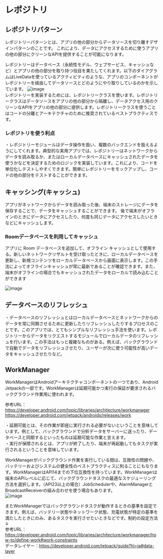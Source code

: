 レポジトリ
======================

レポジトリパターン
------------

レポジトリーパターンとは、アプリの他の部分からデータソースを切り離すデザインパターンのことです。
これにより、データにアクセスするために使うアプリの他の部分にクリーンなAPIを提供することが可能になります。

レポジトリーはデータベース（永続性モデル、ウェブサービス、キャッシュなど）とアプリの他の部分を取り持つ役目を果たしてくれます。以下のダイアグラムはLiveDataを使っているアクティビティのような、アプリのコンポーネントがレポジトリーを経由してデータソースとどのようにやり取りしているのかを示しています。
![image](https://user-images.githubusercontent.com/96398365/183235698-1dee932a-43b3-4924-8eea-84c6da722997.png)<br>
レポジトリーを実装するためには、レポジトリークラスを使います。レポジトリークラスはデータソースをアプリの他の部分から隔離し、データアクセス用のクリーンなAPIをアプリの他の部分に提供します。レポジトリークラスを使うことはコードの分離とアーキテクチャのために推奨されているベストプラクティスです。

### レポジトリを使う利点<br>

・レポジトリーモジュールはデータ操作を扱い、複数のバックエンドを扱えるようにしてくれます。典型的な実用アプリでは、レポジトリーはネットワークからデータを読み取るか、またはローカルデータベースにキャッシュされたデータを使うかなどを決定するためのロジックを実装しています。これにより、コードを単位化しテストしやすくできます。簡単にレポジトリーをモックアップし、コードの他の部分をテストすることができます。


キャッシング(キャッシュ)
--------------

アプリがネットワークからデータを読み取った後、端末のストレージにデータを保存することで、データをキャッシュすることができます。
後で端末がオフラインのときにデータにアクセスしたり、何度も同じデータにアクセスしたいときなどにキャッシュします。

### Roomデータベースを利用してキャッシュ<br>

アプリに Room データベースを追加して、オフライン キャッシュとして使用する。新しいネットワークリザルトを受け取ったときに、ローカルデータベースを更新し、新規コンテンツをローカルデータベースから画面に表示します。この手法によってオフラインキャッシュが常に最新であることが確認できます。また、端末がオフラインの場合でもキャッシュされたデータをローカルで読み込むことができます

![image](https://user-images.githubusercontent.com/96398365/183078096-9f259ad8-5988-430b-a1de-b63c8eb45e8d.png)

データベースのリフレッシュ
--------------

・データベースのリフレッシュとはローカルデータベースとネットワークからのデータを常に同期させるために更新したりリフレッシュしたりするプロセスのことです。このアプリでは、とてもシンプルなリフレッシュ手法を使います。レポジトリーからデータをリクエストするモジュールでローカルデータのリフレッシュを行います。この手法はもっと複雑なものがある。例えば、バックグラウンドで自動でデータをリフレッシュさせたり、ユーザーが次に使う可能性が高いデータをキャッシュさせたりなど。

WorkManager
--------------

WorkManagerはAndroidアーキテクチャコンポーネントの一つであり、Android Jetpackの一部です。WorkManagerは延期可能かつ実行の保証が要求されるバックグラウンド作業用に使われます。<br>

参考URL：https://developer.android.com/topic/libraries/architecture/workmanager<br>
        https://developer.android.com/jetpack/androidx/releases/work<br>

  ・延期可能とは、その作業が即座に実行される必要がないということを意味しています。例として、バックグラウンドで分析データをサーバーに送ったり、データベースと同期するといったものは延期可能な作業と言えます。<br>
  ・実行が保障されるとは、アプリが終了したり、端末が再起動してもタスクが実行されるということを意味しています。<br>

WorkManagerがバックグラウンド作業を実行している間は、互換性の問題や、バッテリーおよびシステムの健全性のベストプラクティスに則ることにもなります。WorkManagerはAPI14までの下位互換性を持っています。WorkManagerは端末のAPIレベルに応じて、バックグラウンドタスクの最適なスケジューリング方法を選択します。（API23以上の場合）JobSchedulerや、AlarmManagerとBroadcastReceiverの組み合わせを使う場合もあります。<br>
![image](https://user-images.githubusercontent.com/96398365/183336207-9c7fb595-c739-4c33-95bc-716b1a5f2dd2.png)

またWorkManagerではバックグラウンドタスクが動作するときの基準を設定できます。例えば、バッテリー状態やネットワーク状態、充電状態が特定の基準を満たしたときにのみ、あるタスクを実行させたいときなどです。制約の設定方法↓<br>
参考URL：https://developer.android.com/topic/libraries/architecture/workmanager/how-to/define-work#work-constraints<br>
データレイヤー：https://developer.android.com/jetpack/guide?hl=ja#data-layer
